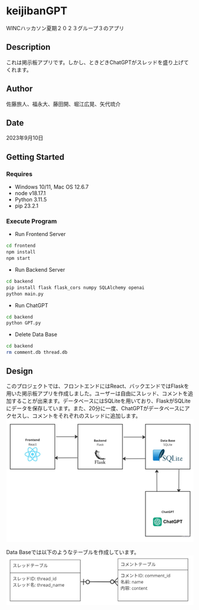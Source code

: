 # keijibanGPT
WINCハッカソン夏期２０２３グループ３のアプリ

## Description
これは掲示板アプリです。しかし、ときどきChatGPTがスレッドを盛り上げてくれます。

## Author
佐藤旅人、福永大、藤田開、堀江広晃、矢代琉介

## Date
2023年9月10日

## Getting Started

### Requires
* Windows 10/11, Mac OS 12.6.7
* node v18.17.1
* Python 3.11.5
* pip 23.2.1

### Execute Program
* Run Frontend Server
```bash
cd frontend
npm install
npm start
```

* Run Backend Server
```bash
cd backend
pip install flask flask_cors numpy SQLAlchemy openai
python main.py
```

* Run ChatGPT
```bash
cd backend
python GPT.py
```

* Delete Data Base
```bash
cd backend
rm comment.db thread.db
```

## Design
このプロジェクトでは、フロントエンドにはReact、バックエンドではFlaskを用いた掲示板アプリを作成しました。ユーザーは自由にスレッド、コメントを追加することが出来ます。データベースにはSQLiteを用いており、FlaskがSQLiteにデータを保存しています。また、20分に一度、ChatGPTがデータベースにアクセスし、コメントをそれぞれのスレッドに追加します。
![Data Flow](img/dataFlow.jpg)

Data Baseでは以下のようなテーブルを作成しています。
![Data Table](img/table.png)
